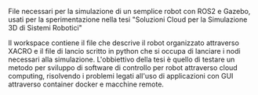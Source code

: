 File necessari per la simulazione di un semplice robot con ROS2 e Gazebo, usati per la sperimentazione nella tesi "Soluzioni Cloud per la Simulazione 3D di Sistemi Robotici"

Il workspace contiene il file che descrive il robot organizzato attraverso XACRO e il file di lancio scritto in python che si occupa di lanciare i nodi necessari alla simulazione.
L'obbiettivo della tesi è quello di testare un metodo per sviluppo di software di controllo per robot attraverso cloud computing, risolvendo i problemi legati all'uso di applicazioni con GUI attraverso container docker e macchine remote.
